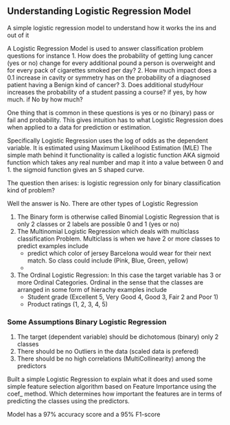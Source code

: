 ## Understanding Logistic Regression Model
A simple logistic regression model to understand how it works the ins and out of it

A Logistic Regression Model is used to answer classification problem questions for instance
    1. How does the probability of getting lung cancer (yes or no) change for every additional pound a person is overweight and for every pack of cigarettes smoked per day?
    2. How much impact does a 0.1 increase in cavity or symmetry has on the probability of a diagnosed patient having a Benign kind of cancer?
    3. Does additional studyHour increases the probability of a student passing a course? if yes, by how much. if No by how much?
    
One thing that is common in these questions is yes or no (binary) pass or fail and probability. This gives intuition has to what Logistic Regression does when applied to a data for prediction or estimation.

Specifically Logistic Regression uses the log of odds as the dependent variable. It is estimated using Maximum Likelihood Estimation (MLE)
The simple math behind it functionality is called a logistic function AKA sigmoid function which takes any real number and map it into a value between 0 and 1. the sigmoid function gives an S shaped curve.

The question then arises: is logistic regression only for binary classification kind of problem?

Well the answer is No. There are other types of Logistic Regression
1. The Binary form is otherwise called Binomial Logistic Regression that is only 2 classes or 2 labels are possible 0 and 1 (yes or no)
2. The Multinomial Logistic Regression which deals with multiclass classification Problem. Multiclass is when we have 2 or more classes to predict examples include 
      * predict which color of jersey Barcelona would wear for their next match. So class could include (Pink, Blue, Green, yellow)
      * 
3. The Ordinal Logistic Regression: In this case the target variable has 3 or more Ordinal Categories. Ordinal in the sense that the classes are arranged in some form of hierachy examples include
      * Student grade (Excellent 5, Very Good 4, Good 3, Fair 2 and Poor 1)
      * Product ratings (1, 2, 3, 4, 5)
      
### Some Assumptions Binary Logistic Regression 
1. The target (dependent variable) should be dichotomous (binary) only 2 classes
2. There should be no Outliers in the data (scaled data is prefered)
3. There should be no high correlations (MultiCollinearity) among the predictors

Built a simple Logistic Regression to explain what it does and used some simple feature selection algorithm based on Feature Importance using the coef_ method. Which determines how important the features are in terms of predicting the classes using the predictors.

Model has a 97% accuracy score and a 95% F1-score
